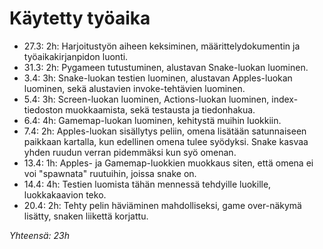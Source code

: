 # Käytetty työaika

- 27.3: 2h: Harjoitustyön aiheen keksiminen, määrittelydokumentin ja työaikakirjanpidon luonti.
- 31.3: 2h: Pygameen tutustuminen, alustavan Snake-luokan luominen.
- 3.4: 3h: Snake-luokan testien luominen, alustavan Apples-luokan luominen, sekä alustavien invoke-tehtävien luominen.
- 5.4: 3h: Screen-luokan luominen, Actions-luokan luominen, index-tiedoston muokkaamista, sekä testausta ja tiedonhakua.
- 6.4: 4h: Gamemap-luokan luominen, kehitystä muihin luokkiin.
- 7.4: 2h: Apples-luokan sisällytys peliin, omena lisätään satunnaiseen paikkaan kartalla, kun edellinen omena tulee syödyksi. Snake kasvaa yhden ruudun verran pidemmäksi kun syö omenan.
- 13.4: 1h: Apples- ja Gamemap-luokkien muokkaus siten, että omena ei voi "spawnata" ruutuihin, joissa snake on.
- 14.4: 4h: Testien luomista tähän mennessä tehdyille luokille, luokkakaavion teko.
- 20.4: 2h: Tehty pelin häviäminen mahdolliseksi, game over-näkymä lisätty, snaken liikettä korjattu.

*Yhteensä: 23h*
